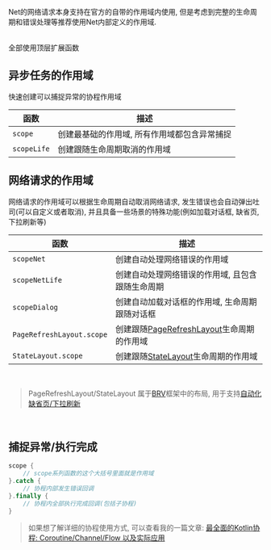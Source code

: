 Net的网络请求本身支持在官方的自带的作用域内使用, 但是考虑到完整的生命周期和错误处理等推荐使用Net内部定义的作用域.

<br>
全部使用顶层扩展函数


## 异步任务的作用域

快速创建可以捕捉异常的协程作用域

|函数|描述|
|-|-|
|`scope`|创建最基础的作用域, 所有作用域都包含异常捕捉|
|`scopeLife`|创建跟随生命周期取消的作用域|


## 网络请求的作用域

网络请求的作用域可以根据生命周期自动取消网络请求, 发生错误也会自动弹出吐司(可以自定义或者取消), 并且具备一些场景的特殊功能(例如加载对话框, 缺省页, 下拉刷新等)

| 函数 | 描述 |
|-|-|
|`scopeNet`|创建自动处理网络错误的作用域|
|`scopeNetLife`|创建自动处理网络错误的作用域, 且包含跟随生命周期|
|`scopeDialog`|创建自动加载对话框的作用域, 生命周期跟随对话框|
|`PageRefreshLayout.scope`|创建跟随[PageRefreshLayout](https://github.com/liangjingkanji/BRV)生命周期的作用域|
|`StateLayout.scope`|创建跟随[StateLayout](https://github.com/liangjingkanji/BRV)生命周期的作用域|

<br>

> PageRefreshLayout/StateLayout 属于[BRV](https://github.com/liangjingkanji/BRV)框架中的布局, 用于支持[自动化缺省页/下拉刷新](auto-state.md)
<br>

## 捕捉异常/执行完成
```kotlin
scope {
    // scope系列函数的这个大括号里面就是作用域
}.catch {
    // 协程内部发生错误回调
}.finally {
    // 协程内全部执行完成回调(包括子协程)
}
```

> 如果想了解详细的协程使用方式, 可以查看我的一篇文章: [最全面的Kotlin协程: Coroutine/Channel/Flow 以及实际应用](https://juejin.im/post/6844904037586829320)



